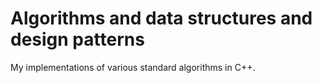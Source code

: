 # Algorithms and data structures and design patterns

My implementations of various standard algorithms in C++.

